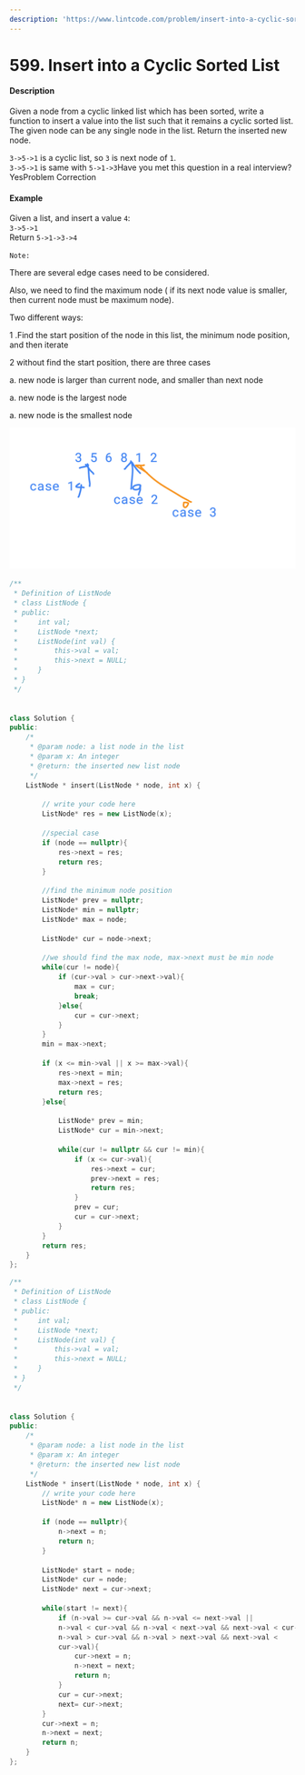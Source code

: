 ```yaml
---
description: 'https://www.lintcode.com/problem/insert-into-a-cyclic-sorted-list/description'
---
```


# 599. Insert into a Cyclic Sorted List

#### Description

Given a node from a cyclic linked list which has been sorted, write a function to insert a value into the list such that it remains a cyclic sorted list. The given node can be any single node in the list. Return the inserted new node.

`3->5->1` is a cyclic list, so `3` is next node of `1`.  
`3->5->1` is same with `5->1->3`Have you met this question in a real interview?  YesProblem Correction

#### Example

Given a list, and insert a value `4`:  
`3->5->1`  
Return `5->1->3->4`

`Note:`

There are several edge cases need to be considered.

Also, we need to find the maximum node \( if its next node value is smaller, then current node must be maximum node\).

Two different ways:

1 .Find the start position of the node in this list, the minimum node position, and then iterate 

2 without find the start position, there are three cases

a.  new node is larger than current node, and smaller than next node

a. new node is the largest node 

a. new node is the smallest node

![](../.gitbook/assets/autodraw-07_03_2019-3.png)

```cpp
/**
 * Definition of ListNode
 * class ListNode {
 * public:
 *     int val;
 *     ListNode *next;
 *     ListNode(int val) {
 *         this->val = val;
 *         this->next = NULL;
 *     }
 * }
 */


class Solution {
public:
    /*
     * @param node: a list node in the list
     * @param x: An integer
     * @return: the inserted new list node
     */
    ListNode * insert(ListNode * node, int x) {
    
        // write your code here
        ListNode* res = new ListNode(x);
        
        //special case
        if (node == nullptr){
            res->next = res;
            return res;
        }
        
        //find the minimum node position
        ListNode* prev = nullptr;
        ListNode* min = nullptr;
        ListNode* max = node;
        
        ListNode* cur = node->next;
        
        //we should find the max node, max->next must be min node
        while(cur != node){
            if (cur->val > cur->next->val){
                max = cur;
                break;
            }else{
                cur = cur->next;
            }
        }
        min = max->next;
        
        if (x <= min->val || x >= max->val){
            res->next = min;
            max->next = res;
            return res;
        }else{
            
            ListNode* prev = min;
            ListNode* cur = min->next;
            
            while(cur != nullptr && cur != min){
                if (x <= cur->val){
                    res->next = cur;
                    prev->next = res;
                    return res;
                }
                prev = cur;
                cur = cur->next;
            }
        }
        return res;
    }
};
```



```cpp
/**
 * Definition of ListNode
 * class ListNode {
 * public:
 *     int val;
 *     ListNode *next;
 *     ListNode(int val) {
 *         this->val = val;
 *         this->next = NULL;
 *     }
 * }
 */


class Solution {
public:
    /*
     * @param node: a list node in the list
     * @param x: An integer
     * @return: the inserted new list node
     */
    ListNode * insert(ListNode * node, int x) {
        // write your code here
        ListNode* n = new ListNode(x);
        
        if (node == nullptr){
            n->next = n;
            return n;
        }
        
        ListNode* start = node;
        ListNode* cur = node;
        ListNode* next = cur->next;
        
        while(start != next){
            if (n->val >= cur->val && n->val <= next->val ||
            n->val < cur->val && n->val < next->val && next->val < cur->val||
            n->val > cur->val && n->val > next->val && next->val <
            cur->val){
                cur->next = n;
                n->next = next;
                return n;
            }
            cur = cur->next;
            next= cur->next;
        }
        cur->next = n;
        n->next = next;
        return n;
    }
};
```

